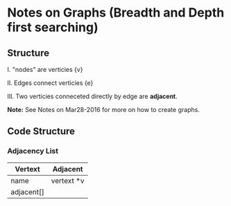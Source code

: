 # Notes on Graphs (Breadth and Depth first searching)

## Structure

I. "nodes" are verticies {v}

II. Edges connect verticies {e}

III. Two verticies conneceted directly by edge are **adjacent**.

**Note:** See Notes on Mar28-2016 for more on how to create graphs.

## Code Structure

### Adjacency List

| Vertext | Adjacent |
|---------|----------|
|name | vertext *v |
|adjacent[] ||

